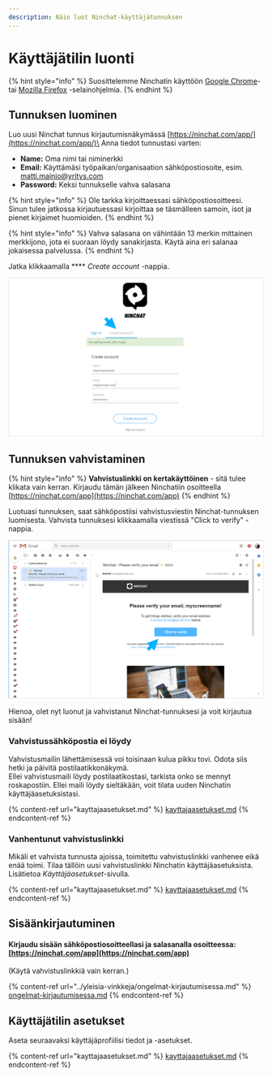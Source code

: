 ```yaml
---
description: Näin luot Ninchat-käyttäjätunnuksen
---
```


# Käyttäjätilin luonti

{% hint style="info" %}
Suosittelemme Ninchatin käyttöön [Google Chrome](https://www.google.com/chrome/)- tai [Mozilla Firefox](https://www.mozilla.org/en-US/firefox/new/) -selainohjelmia.
{% endhint %}

## **Tunnuksen luominen**

Luo uusi Ninchat tunnus kirjautumisnäkymässä [https://ninchat.com/app/](https://ninchat.com/app/)\
Anna tiedot tunnustasi varten:

* **Name:** Oma nimi tai niminerkki
* **Email:** Käyttämäsi työpaikan/organisaation sähköpostiosoite, esim. matti.mainio@yritys.com
* **Password:** Keksi tunnukselle vahva salasana

{% hint style="info" %}
Ole tarkka kirjoittaessasi sähköpostiosoitteesi. Sinun tulee jatkossa kirjautuessasi kirjoittaa se täsmälleen samoin, isot ja pienet kirjaimet huomioiden.
{% endhint %}

{% hint style="info" %}
Vahva salasana on vähintään 13 merkin mittainen merkkijono, jota ei suoraan löydy sanakirjasta. Käytä aina eri salanaa jokaisessa palvelussa.
{% endhint %}

Jatka klikkaamalla **** _Create account_ -nappia.

![](../.gitbook/assets/invite-accept-signup.png)

### &#x20;<a href="#verifying-account" id="verifying-account"></a>

## Tunnuksen vahvistaminen

{% hint style="info" %}
**Vahvistuslinkki on kertakäyttöinen** - sitä tulee klikata vain kerran. Kirjaudu tämän jälkeen Ninchatiin osoitteella [https://ninchat.com/app](https://ninchat.com/app)
{% endhint %}

Luotuasi tunnuksen, saat sähköpostiisi vahvistusviestin Ninchat-tunnuksen luomisesta. Vahvista tunnuksesi klikkaamalla viestissä "Click to verify" -nappia.

![](../.gitbook/assets/verify.png)

Hienoa, olet nyt luonut ja vahvistanut Ninchat-tunnuksesi ja voit kirjautua sisään!&#x20;

### Vahvistussähköpostia ei löydy <a href="#vahvistussahkopostia-ei-loydy" id="vahvistussahkopostia-ei-loydy"></a>

Vahvistusmailin lähettämisessä voi toisinaan kulua pikku tovi. Odota siis hetki ja päivitä postilaatikkonäkymä. \
Ellei vahvistusmaili löydy postilaatikostasi, tarkista onko se mennyt roskapostiin. Ellei maili löydy sieltäkään, voit tilata uuden Ninchatin käyttäjäasetuksistasi.

{% content-ref url="kayttajaasetukset.md" %}
[kayttajaasetukset.md](kayttajaasetukset.md)
{% endcontent-ref %}

### Vanhentunut vahvistuslinkki

Mikäli et vahvista tunnusta ajoissa, toimitettu vahvistuslinkki vanhenee eikä enää toimi. Tilaa tällöin uusi vahvistuslinkki Ninchatin käyttäjäasetuksista. Lisätietoa _Käyttäjäasetukset_-sivulla.

{% content-ref url="kayttajaasetukset.md" %}
[kayttajaasetukset.md](kayttajaasetukset.md)
{% endcontent-ref %}

## Sisäänkirjautuminen

#### Kirjaudu sisään sähköpostiosoitteellasi ja salasanalla osoitteessa: [https://ninchat.com/app](https://ninchat.com/app)​

(Käytä vahvistuslinkkiä vain kerran.)

{% content-ref url="../yleisia-vinkkeja/ongelmat-kirjautumisessa.md" %}
[ongelmat-kirjautumisessa.md](../yleisia-vinkkeja/ongelmat-kirjautumisessa.md)
{% endcontent-ref %}

## Käyttäjätilin asetukset

Aseta seuraavaksi käyttäjäprofiilisi tiedot ja -asetukset.

{% content-ref url="kayttajaasetukset.md" %}
[kayttajaasetukset.md](kayttajaasetukset.md)
{% endcontent-ref %}

